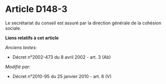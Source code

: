 # Article D148-3

Le secrétariat du conseil est assuré par la direction générale de la cohésion sociale.

**Liens relatifs à cet article**

_Anciens textes_:

  - Décret n°2002-473 du 8 avril 2002 - art. 3 (Ab)

_Modifié par_:

  - Décret n°2010-95 du 25 janvier 2010 - art. 6 (V)
